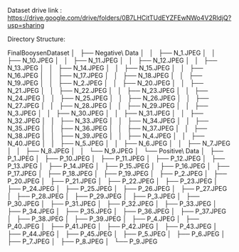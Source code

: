 
Dataset drive link : https://drive.google.com/drive/folders/0B7LHCitTUdEYZFEwNWo4V2RldjQ?usp=sharing

Directory Structure:

FinalBooysenDataset
│   ├── Negative\ Data
│   │   ├── N_1.JPEG
│   │   ├── N_10.JPEG
│   │   ├── N_11.JPEG
│   │   ├── N_12.JPEG
│   │   ├── N_13.JPEG
│   │   ├── N_14.JPEG
│   │   ├── N_15.JPEG
│   │   ├── N_16.JPEG
│   │   ├── N_17.JPEG
│   │   ├── N_18.JPEG
│   │   ├── N_19.JPEG
│   │   ├── N_2.JPEG
│   │   ├── N_20.JPEG
│   │   ├── N_21.JPEG
│   │   ├── N_22.JPEG
│   │   ├── N_23.JPEG
│   │   ├── N_24.JPEG
│   │   ├── N_25.JPEG
│   │   ├── N_26.JPEG
│   │   ├── N_27.JPEG
│   │   ├── N_28.JPEG
│   │   ├── N_29.JPEG
│   │   ├── N_3.JPEG
│   │   ├── N_30.JPEG
│   │   ├── N_31.JPEG
│   │   ├── N_32.JPEG
│   │   ├── N_33.JPEG
│   │   ├── N_34.JPEG
│   │   ├── N_35.JPEG
│   │   ├── N_36.JPEG
│   │   ├── N_37.JPEG
│   │   ├── N_38.JPEG
│   │   ├── N_39.JPEG
│   │   ├── N_4.JPEG
│   │   ├── N_40.JPEG
│   │   ├── N_5.JPEG
│   │   ├── N_6.JPEG
│   │   ├── N_7.JPEG
│   │   ├── N_8.JPEG
│   │   └── N_9.JPEG
│   └── Positive\ Data
│       ├── P_1.JPEG
│       ├── P_10.JPEG
│       ├── P_11.JPEG
│       ├── P_12.JPEG
│       ├── P_13.JPEG
│       ├── P_14.JPEG
│       ├── P_15.JPEG
│       ├── P_16.JPEG
│       ├── P_17.JPEG
│       ├── P_18.JPEG
│       ├── P_19.JPEG
│       ├── P_2.JPEG
│       ├── P_20.JPEG
│       ├── P_21.JPEG
│       ├── P_22.JPEG
│       ├── P_23.JPEG
│       ├── P_24.JPEG
│       ├── P_25.JPEG
│       ├── P_26.JPEG
│       ├── P_27.JPEG
│       ├── P_28.JPEG
│       ├── P_29.JPEG
│       ├── P_3.JPEG
│       ├── P_30.JPEG
│       ├── P_31.JPEG
│       ├── P_32.JPEG
│       ├── P_33.JPEG
│       ├── P_34.JPEG
│       ├── P_35.JPEG
│       ├── P_36.JPEG
│       ├── P_37.JPEG
│       ├── P_38.JPEG
│       ├── P_39.JPEG
│       ├── P_4.JPEG
│       ├── P_40.JPEG
│       ├── P_41.JPEG
│       ├── P_42.JPEG
│       ├── P_43.JPEG
│       ├── P_44.JPEG
│       ├── P_45.JPEG
│       ├── P_5.JPEG
│       ├── P_6.JPEG
│       ├── P_7.JPEG
│       ├── P_8.JPEG
│       └── P_9.JPEG
